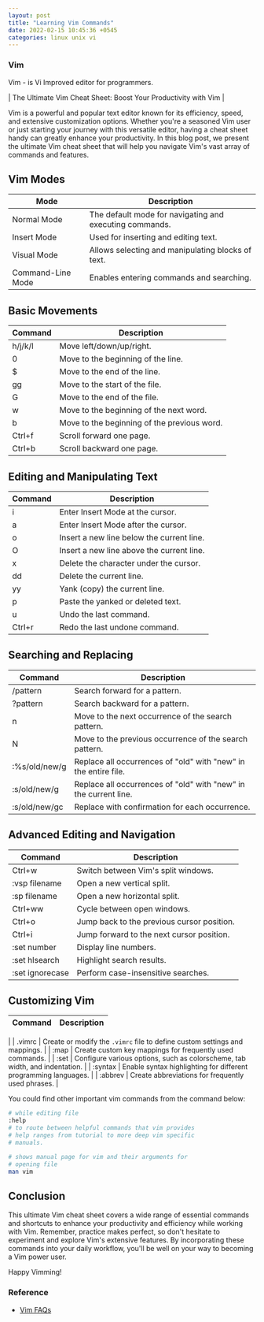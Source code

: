 ```yaml
---
layout: post
title: "Learning Vim Commands"
date: 2022-02-15 10:45:36 +0545
categories: linux unix vi
---
```


### Vim

Vim - is Vi Improved editor for programmers.


| The Ultimate Vim Cheat Sheet: Boost Your Productivity with Vim |

Vim is a powerful and popular text editor known for its efficiency, speed, and extensive customization options. Whether you're a seasoned Vim user or just starting your journey with this versatile editor, having a cheat sheet handy can greatly enhance your productivity. In this blog post, we present the ultimate Vim cheat sheet that will help you navigate Vim's vast array of commands and features.

## Vim Modes

| Mode              | Description                                       |
|-------------------|---------------------------------------------------|
| Normal Mode       | The default mode for navigating and executing commands. |
| Insert Mode       | Used for inserting and editing text.              |
| Visual Mode       | Allows selecting and manipulating blocks of text. |
| Command-Line Mode | Enables entering commands and searching.          |

## Basic Movements

| Command | Description                                     |
|---------|-------------------------------------------------|
| h/j/k/l | Move left/down/up/right.                        |
| 0       | Move to the beginning of the line.               |
| $       | Move to the end of the line.                     |
| gg      | Move to the start of the file.                   |
| G       | Move to the end of the file.                     |
| w       | Move to the beginning of the next word.          |
| b       | Move to the beginning of the previous word.      |
| Ctrl+f  | Scroll forward one page.                         |
| Ctrl+b  | Scroll backward one page.                        |

## Editing and Manipulating Text

| Command | Description                                     |
|---------|-------------------------------------------------|
| i       | Enter Insert Mode at the cursor.                 |
| a       | Enter Insert Mode after the cursor.              |
| o       | Insert a new line below the current line.        |
| O       | Insert a new line above the current line.        |
| x       | Delete the character under the cursor.           |
| dd      | Delete the current line.                         |
| yy      | Yank (copy) the current line.                    |
| p       | Paste the yanked or deleted text.                |
| u       | Undo the last command.                           |
| Ctrl+r  | Redo the last undone command.                    |

## Searching and Replacing

| Command           | Description                                     |
|-------------------|-------------------------------------------------|
| /pattern          | Search forward for a pattern.                    |
| ?pattern          | Search backward for a pattern.                   |
| n                 | Move to the next occurrence of the search pattern. |
| N                 | Move to the previous occurrence of the search pattern. |
| :%s/old/new/g     | Replace all occurrences of "old" with "new" in the entire file. |
| :s/old/new/g      | Replace all occurrences of "old" with "new" in the current line. |
| :s/old/new/gc     | Replace with confirmation for each occurrence.   |

## Advanced Editing and Navigation

| Command    | Description                                     |
|------------|-------------------------------------------------|
| Ctrl+w     | Switch between Vim's split windows.              |
| :vsp filename | Open a new vertical split.                     |
| :sp filename  | Open a new horizontal split.                   |
| Ctrl+ww    | Cycle between open windows.                      |
| Ctrl+o     | Jump back to the previous cursor position.       |
| Ctrl+i     | Jump forward to the next cursor position.        |
| :set number | Display line numbers.                            |
| :set hlsearch | Highlight search results.                       |
| :set ignorecase | Perform case-insensitive searches.              |

## Customizing Vim

| Command    | Description                                     |
|------------|-------------------------------------------------
|
| .vimrc     | Create or modify the `.vimrc` file to define custom settings and mappings. |
| :map       | Create custom key mappings for frequently used commands. |
| :set       | Configure various options, such as colorscheme, tab width, and indentation. |
| :syntax    | Enable syntax highlighting for different programming languages. |
| :abbrev    | Create abbreviations for frequently used phrases. |

You could find other important vim commands from the command below:

```bash
# while editing file
:help
# to route between helpful commands that vim provides
# help ranges from tutorial to more deep vim specific
# manuals.

# shows manual page for vim and their arguments for 
# opening file
man vim

```

## Conclusion

This ultimate Vim cheat sheet covers a wide range of essential commands and shortcuts to enhance your productivity and efficiency while working with Vim. Remember, practice makes perfect, so don't hesitate to experiment and explore Vim's extensive features. By incorporating these commands into your daily workflow, you'll be well on your way to becoming a Vim power user.

Happy Vimming!

### Reference
- [Vim FAQs](https://vimhelp.org/vim_faq.txt.html)
